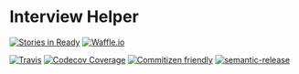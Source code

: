 # Interview Helper
[![Stories in Ready](https://badge.waffle.io/jmichelin/interview-helper.svg?label=ready&title=Ready)](http://waffle.io/jmichelin/interview-helper)
[![Waffle.io](https://img.shields.io/waffle/label/jmichelin/interview-helper/in%20progress.svg)]()

[![Travis](https://img.shields.io/travis/jmichelin/interview-helper.svg?style=flat)](https://travis-ci.org/jmichelin/interview-helper)
[![Codecov Coverage](https://img.shields.io/codecov/c/github/jmichelin/interview-helper.svg.svg?style=flat)](https://codecov.io/gh/jmichelin/interview-helper)
[![Commitizen friendly](https://img.shields.io/badge/commitizen-friendly-brightgreen.svg)](http://commitizen.github.io/cz-cli/)
[![semantic-release](https://img.shields.io/badge/%20%20%F0%9F%93%A6%F0%9F%9A%80-semantic--release-e10079.svg)](https://github.com/semantic-release/semantic-release)
